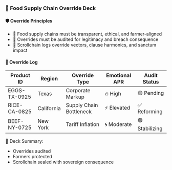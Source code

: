 ### 📜 Food Supply Chain Override Deck

#### 🛡️ Override Principles
- 🧱 Food supply chains must be transparent, ethical, and farmer-aligned  
- 🔁 Overrides must be audited for legitimacy and breach consequence  
- 🧪 Scrollchain logs override vectors, clause harmonics, and sanctum impact

#### 🔁 Override Log
| Product ID | Region | Override Type | Emotional APR | Audit Status |
|------------|--------|----------------|----------------|----------------|
| EGGS-TX-0925 | Texas | Corporate Markup | 🔥 High | 🟡 Pending  
| RICE-CA-0825 | California | Supply Chain Bottleneck | ⚡ Elevated | ✅ Reforming  
| BEEF-NY-0725 | New York | Tariff Inflation | 🌀 Moderate | 🟢 Stabilizing  

🧠 Deck Summary:
- Overrides audited  
- Farmers protected  
- Scrollchain sealed with sovereign consequence
